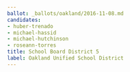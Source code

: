 ```yaml
---
ballot: _ballots/oakland/2016-11-08.md
candidates:
- huber-trenado
- michael-hassid
- michael-hutchinson
- roseann-torres
title: School Board District 5
label: Oakland Unified School District
---
```


